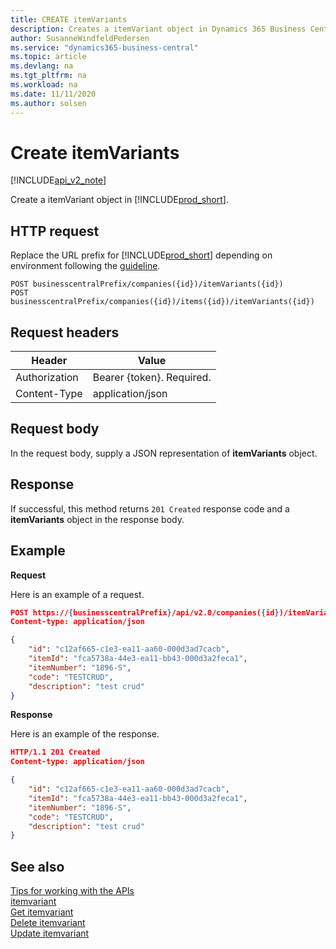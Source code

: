 ```yaml
---
title: CREATE itemVariants  
description: Creates a itemVariant object in Dynamics 365 Business Central.
author: SusanneWindfeldPedersen
ms.service: "dynamics365-business-central"
ms.topic: article
ms.devlang: na
ms.tgt_pltfrm: na
ms.workload: na
ms.date: 11/11/2020
ms.author: solsen
---
```


# Create itemVariants

[!INCLUDE[api_v2_note](../../../includes/api_v2_note.md)]

Create a itemVariant object in [!INCLUDE[prod_short](../../../includes/prod_short.md)].

## HTTP request
Replace the URL prefix for [!INCLUDE[prod_short](../../../includes/prod_short.md)] depending on environment following the [guideline](../../v2.0/endpoints-apis-for-dynamics.md).
```
POST businesscentralPrefix/companies({id})/itemVariants({id})
POST businesscentralPrefix/companies({id})/items({id})/itemVariants({id})
```

## Request headers

|Header         |Value                    |
|---------------|-------------------------|
|Authorization  |Bearer {token}. Required.|
|Content-Type   |application/json         |

## Request body
In the request body, supply a JSON representation of **itemVariants** object.

## Response
If successful, this method returns ```201 Created``` response code and a **itemVariants** object in the response body.

## Example

**Request**

Here is an example of a request.

```json
POST https://{businesscentralPrefix}/api/v2.0/companies({id})/itemVariants
Content-type: application/json

{
    "id": "c12af665-c1e3-ea11-aa60-000d3ad7cacb",
    "itemId": "fca5738a-44e3-ea11-bb43-000d3a2feca1",
    "itemNumber": "1896-S",
    "code": "TESTCRUD",
    "description": "test crud"
}
```

**Response**

Here is an example of the response. 

```json
HTTP/1.1 201 Created
Content-type: application/json

{
    "id": "c12af665-c1e3-ea11-aa60-000d3ad7cacb",
    "itemId": "fca5738a-44e3-ea11-bb43-000d3a2feca1",
    "itemNumber": "1896-S",
    "code": "TESTCRUD",
    "description": "test crud"
}
```

## See also
[Tips for working with the APIs](../../../developer/devenv-connect-apps-tips.md)    
[itemvariant](../resources/dynamics_itemvariant.md)    
[Get itemvariant](dynamics_itemvariant_Get.md)    
[Delete itemvariant](dynamics_itemvariant_Delete.md)    
[Update itemvariant](dynamics_itemvariant_Update.md)    
